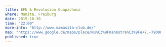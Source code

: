 ```yaml
---
title: EFN & Revolucion Guapachosa
where: Mamita, Freiburg
date: 2015-10-30
time: "22:00"
more-info: "http://www.mamasita-club.de/"
map: "https://www.google.de/maps/place/Nu%C3%9Fmannstra%C3%9Fe+7,+79098+Freiburg+im+Breisgau/@47.9968852,7.8537443,17z/data=!3m1!4b1!4m2!3m1!1s0x47911c9a34fb5121:0xc2dfb322c71c449f?hl=de"
published: true
---
```

